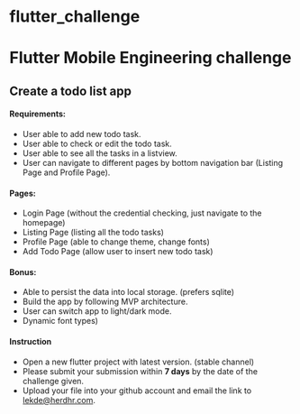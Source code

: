 # flutter_challenge

# Flutter Mobile Engineering challenge

## Create a todo list app

#### Requirements:
- User able to add new todo task.
- User able to check or edit the todo task.
- User able to see all the tasks in a listview.
- User can navigate to different pages by bottom navigation bar (Listing Page and Profile Page).

#### Pages:
- Login Page (without the credential checking, just navigate to the homepage)
- Listing Page (listing all the todo tasks)
- Profile Page (able to change theme, change fonts)
- Add Todo Page (allow user to insert new todo task)

#### Bonus:
- Able to persist the data into local storage. (prefers sqlite)
- Build the app by following MVP architecture.
- User can switch app to light/dark mode.
- Dynamic font types)

#### Instruction
- Open a new flutter project with latest version. (stable channel)
- Please submit your submission within <b>7 days</b> by the date of the challenge given.
- Upload your file into your github account and email the link to lekde@herdhr.com.
